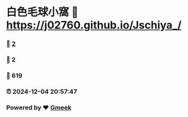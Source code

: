 # 白色毛球小窩 :link: https://j02760.github.io/Jschiya_/ 
### :page_facing_up: [2](https://j02760.github.io/Jschiya_//tag.html) 
### :speech_balloon: 2 
### :hibiscus: 619 
### :alarm_clock: 2024-12-04 20:57:47 
### Powered by :heart: [Gmeek](https://github.com/Meekdai/Gmeek)
